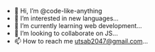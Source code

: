 - 👋 Hi, I’m @code-like-anything
- 👀 I’m interested in new languages...
- 🌱 I’m currently learning web development...
- 💞️ I’m looking to collaborate on JS...
- 📫 How to reach me utsab2047@gmail.com...

<!---
code-like-anything/code-like-anything is a ✨ special ✨ repository because its `README.md` (this file) appears on your GitHub profile.
You can click the Preview link to take a look at your changes.
--->
